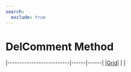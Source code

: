 ```yaml
---
search:
  exclude: true
---
```


<h1 class="heading"><span class="name">DelComment Method</span></h1>

|--------------------------|------|------|
|[Grid](../objects/grid.md)|&nbsp;|&nbsp;|
